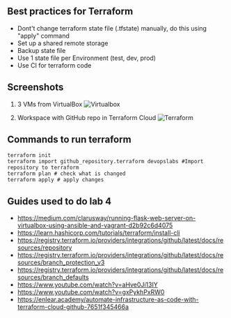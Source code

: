 ## Best practices for Terraform

- Dont't change terraform state file (.tfstate) manually, do this using "apply" command
- Set up a shared remote storage
- Backup state file
- Use 1 state file per Environment (test, dev, prod)
- Use CI for terraform code


## Screenshots

1. 3 VMs from VirtualBox
![Virtualbox](https://github.com/AlxGration/devopslabs/terraform/screen_machines.PNG)

2. Workspace with GitHub repo in Terraform Cloud
![Terraform](https://github.com/AlxGration/devopslabs/terraform/repository.PNG)

## Commands to run terraform

```
terraform init
terraform import github_repository.terraform devopslabs #Import repository to terraform
terraform plan # check what is changed
terraform apply # apply changes
```

## Guides used to do lab 4

- https://medium.com/clarusway/running-flask-web-server-on-virtualbox-using-ansible-and-vagrant-d2b92c6d4075
- https://learn.hashicorp.com/tutorials/terraform/install-cli
- https://registry.terraform.io/providers/integrations/github/latest/docs/resources/repository
- https://registry.terraform.io/providers/integrations/github/latest/docs/resources/branch_protection_v3
- https://registry.terraform.io/providers/integrations/github/latest/docs/resources/branch_defaults
- https://www.youtube.com/watch?v=aHve0Ji13IY
- https://www.youtube.com/watch?v=gxPykhPxRW0
- https://enlear.academy/automate-infrastructure-as-code-with-terraform-cloud-github-7651f345466a